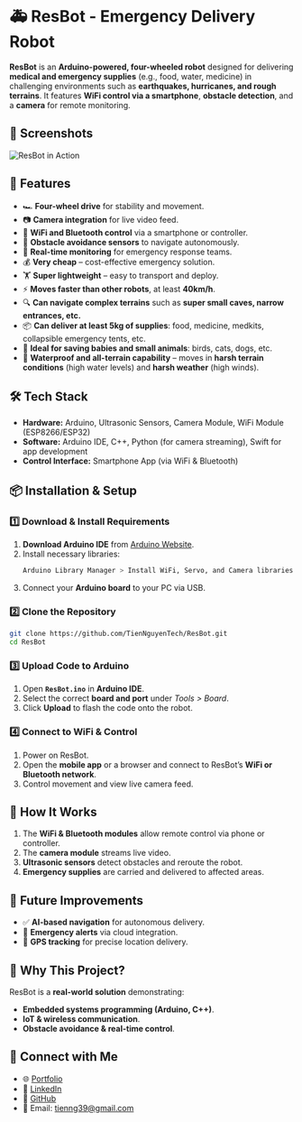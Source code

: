 # 🚑 ResBot - Emergency Delivery Robot

**ResBot** is an **Arduino-powered, four-wheeled robot** designed for delivering **medical and emergency supplies** (e.g., food, water, medicine) in challenging environments such as **earthquakes, hurricanes, and rough terrains**. It features **WiFi control via a smartphone**, **obstacle detection**, and a **camera** for remote monitoring.

## 📸 Screenshots
![ResBot in Action](./assets/resbot-demo.png)

## 🚀 Features
- 🏎️ **Four-wheel drive** for stability and movement.
- 📷 **Camera integration** for live video feed.
- 📡 **WiFi and Bluetooth control** via a smartphone or controller.
- 🛑 **Obstacle avoidance sensors** to navigate autonomously.
- 🔄 **Real-time monitoring** for emergency response teams.
- 💰 **Very cheap** – cost-effective emergency solution. 
- 🏋️ **Super lightweight** – easy to transport and deploy.
- ⚡ **Moves faster than other robots**, at least **40km/h**.
- 🔍 **Can navigate complex terrains** such as **super small caves, narrow entrances, etc.** 
- 📦 **Can deliver at least 5kg of supplies**: food, medicine, medkits, collapsible emergency tents, etc.
- 👶 **Ideal for saving babies and small animals**: birds, cats, dogs, etc.
- 🌊 **Waterproof and all-terrain capability** – moves in **harsh terrain conditions** (high water levels) and **harsh weather** (high winds).

## 🛠️ Tech Stack
- **Hardware:** Arduino, Ultrasonic Sensors, Camera Module, WiFi Module (ESP8266/ESP32)
- **Software:** Arduino IDE, C++, Python (for camera streaming), Swift for app development
- **Control Interface:** Smartphone App (via WiFi & Bluetooth)

## 📦 Installation & Setup
### **1️⃣ Download & Install Requirements**
1. **Download Arduino IDE** from [Arduino Website](https://www.arduino.cc/en/software).
2. Install necessary libraries:
   ```bash
   Arduino Library Manager > Install WiFi, Servo, and Camera libraries
   ```
3. Connect your **Arduino board** to your PC via USB.

### **2️⃣ Clone the Repository**
```bash
git clone https://github.com/TienNguyenTech/ResBot.git
cd ResBot
```

### **3️⃣ Upload Code to Arduino**
1. Open **`ResBot.ino`** in **Arduino IDE**.
2. Select the correct **board and port** under *Tools > Board*.
3. Click **Upload** to flash the code onto the robot.

### **4️⃣ Connect to WiFi & Control**
1. Power on ResBot.
2. Open the **mobile app** or a browser and connect to ResBot’s **WiFi or Bluetooth network**.
3. Control movement and view live camera feed.

## 📝 How It Works
1. The **WiFi & Bluetooth modules** allow remote control via phone or controller.
2. The **camera module** streams live video.
3. **Ultrasonic sensors** detect obstacles and reroute the robot.
4. **Emergency supplies** are carried and delivered to affected areas.

## 🌟 Future Improvements
- ✅ **AI-based navigation** for autonomous delivery.
- 🔔 **Emergency alerts** via cloud integration.
- 📍 **GPS tracking** for precise location delivery.

## 💼 Why This Project?
ResBot is a **real-world solution** demonstrating:
- **Embedded systems programming (Arduino, C++)**.
- **IoT & wireless communication**.
- **Obstacle avoidance & real-time control**.

## 📩 Connect with Me
- 🌐 [Portfolio](https://your-portfolio.com)
- 🔗 [LinkedIn](https://linkedin.com/in/tomng9)
- 🐙 [GitHub](https://github.com/TienNguyenTech)
- 📧 Email: tienng39@gmail.com
